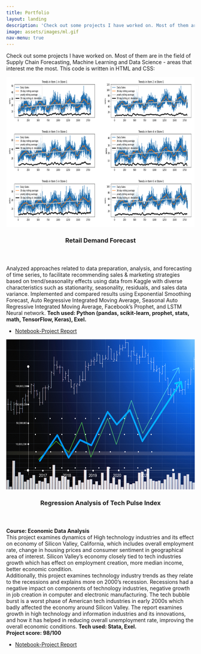 ```yaml
---
title: Portfolio
layout: landing
description: 'Check out some projects I have worked on. Most of them are in the field of Supply Chain Forecasting, Machine Learning and Data Science - areas that interest me the most. This code is written in HTML and CSS.'
image: assets/images/ml.gif
nav-menu: true
---
```

Check out some projects I have worked on. Most of them are in the field of Supply Chain Forecasting, Machine Learning and Data Science - areas that interest me the most. This code is written in HTML and CSS:
<div id="main">
  <section id="one" class="spotlights">
    <section>
      <a href="#" class="image">
        <img src="assets/images/forecast.png" alt="Retail Demand Forecast" data-position="center center" height="400px"/>
      </a>
      <div class="content">
        <div class="inner">
          <header class="major">
            <h3>Retail Demand Forecast</h3>
          </header>
          <p>
            Analyzed approaches related to data preparation, analysis, and forecasting of time series, to facilitate recommending sales & marketing strategies based on trend/seasonality effects using data from Kaggle with diverse characteristics such as stationarity, seasonality, residuals, and sales data variance. Implemented and compared results using Exponential Smoothing Forecast, Auto Regressive Integrated Moving Average, Seasonal Auto Regressive Integrated Moving Average, Facebook’s Prophet, and LSTM Neural network. <b>Tech used: Python (pandas, scikit-learn, prophet, stats, math, TensorFlow, Keras), Exel.</b>
          </p>
          <ul class="actions">
            <li>
              <a target="_blank" rel="noopener noreferrer" href="https://github.com/infinitebhat/Retail-Demand-Forecast" class="button">Notebook-Project Report</a>
            </li>
          </ul>
        </div>
      </div>
    </section>
    <section>
      <a href="#" class="image">
        <img src="assets/images/stock market.jpg" alt="Regression Analysis of Tech Pulse Index" data-position="center left" height="400px"/>
      </a>
      <div class="content">
        <div class="inner">
          <header class="major">
            <h3>Regression Analysis of Tech Pulse Index</h3>
          </header>
          <p>
            <b>Course: Economic Data Analysis</b><br>
            This project examines dynamics of High technology industries and its effect on economy of Silicon Valley, California, which includes overall employment rate, change in housing prices and consumer sentiment in geographical area of interest. Silicon Valley’s economy closely tied to tech industries growth which has effect on employment creation, more median income, better economic condition.
            <br>
            Additionally, this project examines technology industry trends as they relate to the recessions and explains more on 2000’s recession. Recessions had a negative impact on components of technology industries, negative growth in job creation in computer and electronic manufacturing. The tech bubble burst is a worst phase of American tech industries in early 2000s which badly affected the economy around Silicon Valley. The report examines growth in high technology and information industries and its innovations, and how it has helped in reducing overall unemployment rate, improving the overall economic conditions. <b>Tech used: Stata, Exel.</b>
            <br>
            <b>Project score: 98/100</b>
          </p>
          <ul class="actions">
            <li>
              <a target="_blank" rel="noopener noreferrer" href="https://drive.google.com/file/d/1S_o2Zs6Oklnq" class="button">Notebook-Project Report</a>
            </li>
          </ul>
        </div>
      </div>
    </section>
    <section>
                                                     
